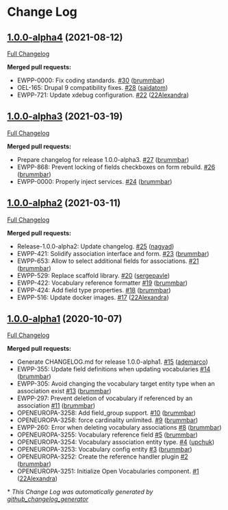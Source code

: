 # Change Log

## [1.0.0-alpha4](https://github.com/openeuropa/open_vocabularies/tree/1.0.0-alpha4) (2021-08-12)
[Full Changelog](https://github.com/openeuropa/open_vocabularies/compare/1.0.0-alpha3...1.0.0-alpha4)

**Merged pull requests:**

- EWPP-0000: Fix coding standards. [\#30](https://github.com/openeuropa/open_vocabularies/pull/30) ([brummbar](https://github.com/brummbar))
- OEL-165: Drupal 9 compatibility fixes. [\#28](https://github.com/openeuropa/open_vocabularies/pull/28) ([saidatom](https://github.com/saidatom))
- EWPP-721: Update xdebug configuration. [\#22](https://github.com/openeuropa/open_vocabularies/pull/22) ([22Alexandra](https://github.com/22Alexandra))

## [1.0.0-alpha3](https://github.com/openeuropa/open_vocabularies/tree/1.0.0-alpha3) (2021-03-19)
[Full Changelog](https://github.com/openeuropa/open_vocabularies/compare/1.0.0-alpha2...1.0.0-alpha3)

**Merged pull requests:**

- Prepare changelog for release 1.0.0-alpha3. [\#27](https://github.com/openeuropa/open_vocabularies/pull/27) ([brummbar](https://github.com/brummbar))
- EWPP-868: Prevent locking of fields checkboxes on form rebuild. [\#26](https://github.com/openeuropa/open_vocabularies/pull/26) ([brummbar](https://github.com/brummbar))
- EWPP-0000: Properly inject services. [\#24](https://github.com/openeuropa/open_vocabularies/pull/24) ([brummbar](https://github.com/brummbar))

## [1.0.0-alpha2](https://github.com/openeuropa/open_vocabularies/tree/1.0.0-alpha2) (2021-03-11)
[Full Changelog](https://github.com/openeuropa/open_vocabularies/compare/1.0.0-alpha1...1.0.0-alpha2)

**Merged pull requests:**

- Release-1.0.0-alpha2: Update changelog. [\#25](https://github.com/openeuropa/open_vocabularies/pull/25) ([nagyad](https://github.com/nagyad))
- EWPP-421: Solidify association interface and form. [\#23](https://github.com/openeuropa/open_vocabularies/pull/23) ([brummbar](https://github.com/brummbar))
- EWPP-653: Allow to select additional fields for associations. [\#21](https://github.com/openeuropa/open_vocabularies/pull/21) ([brummbar](https://github.com/brummbar))
- EWPP-529: Replace scaffold library. [\#20](https://github.com/openeuropa/open_vocabularies/pull/20) ([sergepavle](https://github.com/sergepavle))
- EWPP-422: Vocabulary reference formatter [\#19](https://github.com/openeuropa/open_vocabularies/pull/19) ([brummbar](https://github.com/brummbar))
- EWPP-424: Add field type properties. [\#18](https://github.com/openeuropa/open_vocabularies/pull/18) ([brummbar](https://github.com/brummbar))
- EWPP-516: Update docker images. [\#17](https://github.com/openeuropa/open_vocabularies/pull/17) ([22Alexandra](https://github.com/22Alexandra))

## [1.0.0-alpha1](https://github.com/openeuropa/open_vocabularies/tree/1.0.0-alpha1) (2020-10-07)

[Full Changelog](https://github.com/openeuropa/open_vocabularies/compare/2e2198fb3ee0ec22e4ed71381ec343638d88ebae...1.0.0-alpha1)

**Merged pull requests:**

- Generate CHANGELOG.md for release 1.0.0-alpha1. [\#15](https://github.com/openeuropa/open_vocabularies/pull/15) ([ademarco](https://github.com/ademarco))
- EWPP-355: Update field definitions when updating vocabularies [\#14](https://github.com/openeuropa/open_vocabularies/pull/14) ([brummbar](https://github.com/brummbar))
- EWPP-305: Avoid changing the vocabulary target entity type when an association exist [\#13](https://github.com/openeuropa/open_vocabularies/pull/13) ([brummbar](https://github.com/brummbar))
- EWPP-297: Prevent deletion of vocabulary if referenced by an association [\#11](https://github.com/openeuropa/open_vocabularies/pull/11) ([brummbar](https://github.com/brummbar))
- OPENEUROPA-3258: Add field\_group support. [\#10](https://github.com/openeuropa/open_vocabularies/pull/10) ([brummbar](https://github.com/brummbar))
- OPENEUROPA-3258: force cardinality unlimited. [\#9](https://github.com/openeuropa/open_vocabularies/pull/9) ([brummbar](https://github.com/brummbar))
- EWPP-260: Error when deleting vocabulary associations [\#8](https://github.com/openeuropa/open_vocabularies/pull/8) ([brummbar](https://github.com/brummbar))
- OPENEUROPA-3255: Vocabulary reference field [\#5](https://github.com/openeuropa/open_vocabularies/pull/5) ([brummbar](https://github.com/brummbar))
- OPENEUROPA-3254: Vocabulary association entity type. [\#4](https://github.com/openeuropa/open_vocabularies/pull/4) ([upchuk](https://github.com/upchuk))
- OPENEUROPA-3253: Vocabulary config entity [\#3](https://github.com/openeuropa/open_vocabularies/pull/3) ([brummbar](https://github.com/brummbar))
- OPENEUROPA-3252: Create the reference handler plugin [\#2](https://github.com/openeuropa/open_vocabularies/pull/2) ([brummbar](https://github.com/brummbar))
- OPENEUROPA-3251: Initialize Open Vocabularies component. [\#1](https://github.com/openeuropa/open_vocabularies/pull/1) ([22Alexandra](https://github.com/22Alexandra))



\* *This Change Log was automatically generated by [github_changelog_generator](https://github.com/skywinder/Github-Changelog-Generator)*